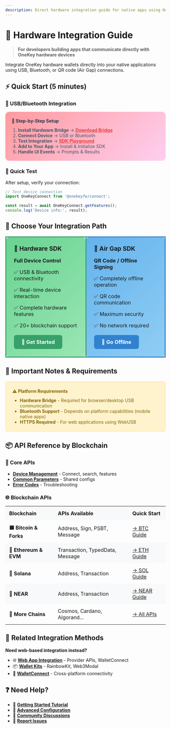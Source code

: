 ```yaml
---
description: Direct hardware integration guide for native apps using OneKey Hardware SDK and Air Gap SDK
---
```


# 🔧 Hardware Integration Guide

> **For developers building apps that communicate directly with OneKey hardware devices**

Integrate OneKey hardware wallets directly into your native applications using USB, Bluetooth, or QR code (Air Gap) connections.

## ⚡ Quick Start (5 minutes)

### 🔌 USB/Bluetooth Integration

<div style="background: linear-gradient(135deg, #ff9a9e 0%, #fecfef 100%); padding: 20px; border-radius: 12px; margin: 16px 0;">
  <h4 style="margin: 0 0 12px 0; color: #2d3748;">🚀 Step-by-Step Setup</h4>
  <ol style="margin: 0; padding-left: 20px; color: #4a5568;">
    <li><strong>Install Hardware Bridge</strong> → <a href="https://onekey.so/download?client=bridge" style="color: #e53e3e; font-weight: bold;">Download Bridge</a></li>
    <li><strong>Connect Device</strong> → USB or Bluetooth</li>
    <li><strong>Test Integration</strong> → <a href="https://hardware-example.onekeytest.com/expo-playground/" style="color: #e53e3e; font-weight: bold;">SDK Playground</a></li>
    <li><strong>Add to Your App</strong> → Install & Initialize SDK</li>
    <li><strong>Handle UI Events</strong> → Prompts & Results</li>
  </ol>
</div>

### 📱 Quick Test
After setup, verify your connection:
```javascript
// Test device connection
import OneKeyConnect from '@onekeyfe/connect';

const result = await OneKeyConnect.getFeatures();
console.log('Device info:', result);
```

## 🎯 Choose Your Integration Path

<table style="width: 100%; border-collapse: collapse; margin: 20px 0;">
<tr>
<td style="border: 3px solid #38a169; padding: 24px; border-radius: 12px; background: linear-gradient(135deg, #68d391 0%, #9ae6b4 100%); margin: 10px;">
  <h3 style="margin: 0 0 16px 0;">🔧 Hardware SDK</h3>
  <p><strong>Full Device Control</strong></p>
  <div style="margin: 12px 0;">
    <p>✅ USB & Bluetooth connectivity</p>
    <p>✅ Real-time device interaction</p>
    <p>✅ Complete hardware features</p>
    <p>✅ 20+ blockchain support</p>
  </div>
  <div style="margin-top: 20px;">
    <a href="../connect-to-hardware/hardware-sdk/started.md" style="background: #38a169; color: white; padding: 12px 24px; text-decoration: none; border-radius: 8px; font-weight: bold; display: inline-block;">🚀 Get Started</a>
  </div>
</td>
<td style="border: 3px solid #3182ce; padding: 24px; border-radius: 12px; background: linear-gradient(135deg, #63b3ed 0%, #90cdf4 100%); margin: 10px;">
  <h3 style="margin: 0 0 16px 0;">🔐 Air Gap SDK</h3>
  <p><strong>QR Code / Offline Signing</strong></p>
  <div style="margin: 12px 0;">
    <p>✅ Completely offline operation</p>
    <p>✅ QR code communication</p>
    <p>✅ Maximum security</p>
    <p>✅ No network required</p>
  </div>
  <div style="margin-top: 20px;">
    <a href="../connect-to-hardware/air-gap-sdk/started.md" style="background: #3182ce; color: white; padding: 12px 24px; text-decoration: none; border-radius: 8px; font-weight: bold; display: inline-block;">🔐 Go Offline</a>
  </div>
</td>
</tr>
</table>

## 📝 Important Notes & Requirements

<div style="background: #fff3cd; border: 2px solid #ffeaa7; padding: 20px; border-radius: 8px; margin: 20px 0;">
  <h4 style="margin: 0 0 12px 0; color: #856404;">⚠️ Platform Requirements</h4>
  <ul style="margin: 0; color: #856404;">
    <li><strong>Hardware Bridge</strong> - Required for browser/desktop USB communication</li>
    <li><strong>Bluetooth Support</strong> - Depends on platform capabilities (mobile native apps)</li>
    <li><strong>HTTPS Required</strong> - For web applications using WebUSB</li>
  </ul>
</div>

## 📦 API Reference by Blockchain

### 🔩 Core APIs
- [**Device Management**](../connect-to-hardware/hardware-sdk/api-reference/basic-api/) - Connect, search, features
- [**Common Parameters**](../connect-to-hardware/hardware-sdk/api-reference/common-params.md) - Shared configs
- [**Error Codes**](../connect-to-hardware/hardware-sdk/api-reference/error-code.md) - Troubleshooting

### 🌐 Blockchain APIs

<table style="width: 100%;">
<tr style="background: #f8f9fa;">
  <th style="padding: 12px; text-align: left;">Blockchain</th>
  <th style="padding: 12px; text-align: left;">APIs Available</th>
  <th style="padding: 12px; text-align: left;">Quick Start</th>
</tr>
<tr>
  <td style="padding: 12px;"><strong>🟨 Bitcoin & Forks</strong></td>
  <td style="padding: 12px;">Address, Sign, PSBT, Message</td>
  <td style="padding: 12px;"><a href="../connect-to-hardware/hardware-sdk/api-reference/bitcoin-and-bitcoin-forks/">→ BTC Guide</a></td>
</tr>
<tr style="background: #f8f9fa;">
  <td style="padding: 12px;"><strong>🔵 Ethereum & EVM</strong></td>
  <td style="padding: 12px;">Transaction, TypedData, Message</td>
  <td style="padding: 12px;"><a href="../connect-to-hardware/hardware-sdk/api-reference/ethereum-and-evm/">→ ETH Guide</a></td>
</tr>
<tr>
  <td style="padding: 12px;"><strong>🟬 Solana</strong></td>
  <td style="padding: 12px;">Address, Transaction</td>
  <td style="padding: 12px;"><a href="../connect-to-hardware/hardware-sdk/api-reference/solana/">→ SOL Guide</a></td>
</tr>
<tr style="background: #f8f9fa;">
  <td style="padding: 12px;"><strong>🌊 NEAR</strong></td>
  <td style="padding: 12px;">Address, Transaction</td>
  <td style="padding: 12px;"><a href="../connect-to-hardware/hardware-sdk/api-reference/near/">→ NEAR Guide</a></td>
</tr>
<tr>
  <td style="padding: 12px;"><strong>🐸 More Chains</strong></td>
  <td style="padding: 12px;">Cosmos, Cardano, Algorand...</td>
  <td style="padding: 12px;"><a href="../connect-to-hardware/hardware-sdk/api-reference/">→ All APIs</a></td>
</tr>
</table>

## 🔗 Related Integration Methods

**Need web-based integration instead?**
- 🌐 [**Web App Integration**](web-app-integration-developer.md) - Provider APIs, WalletConnect
- 📦 [**Wallet Kits**](../connect-to-software/support-wallet-kit/) - RainbowKit, Web3Modal
- 🔗 [**WalletConnect**](../connect-to-software/using-walletconnect/) - Cross-platform connectivity

## ❓ Need Help?

- 🚀 [**Getting Started Tutorial**](../connect-to-hardware/hardware-sdk/tutorial.md)
- 📖 [**Advanced Configuration**](../connect-to-hardware/hardware-sdk/advanced/)
- 💬 [**Community Discussions**](https://github.com/OneKeyHQ/hardware-js-sdk/discussions)
- 🐛 [**Report Issues**](https://github.com/OneKeyHQ/hardware-js-sdk/issues)

